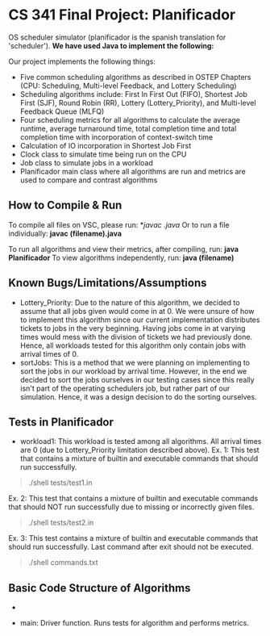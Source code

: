 # CS 341 Final Project: Planificador 
OS scheduler simulator (planificador is the spanish translation for 'scheduler'). **We have used Java to implement the following:**

Our project implements the following things: 
* Five common scheduling algorithms as described in OSTEP Chapters (CPU: Scheduling, Multi-level Feedback, and Lottery Scheduling)
* Scheduling algorithms include: First In First Out (FIFO), Shortest Job First (SJF), Round Robin (RR), Lottery (Lottery_Priority), and Multi-level Feedback Queue (MLFQ)
* Four scheduling metrics for all algorithms to calculate the average runtime, average turnaround time, total completion time and total completion time with incorporation of context-switch time 
* Calculation of IO incorporation in Shortest Job First 
* Clock class to simulate time being run on the CPU 
* Job class to simulate jobs in a workload
* Planificador main class where all algorithms are run and metrics are used to compare and contrast algorithms 

## How to Compile & Run 
To compile all files on VSC, please run: **javac *.java**
Or to run a file individually: **javac (filename).java**

To run all algorithms and view their metrics, after compiling, run: **java Planificador**
To view algorithms independently, run: **java (filename)**

## Known Bugs/Limitations/Assumptions
* Lottery_Priority: Due to the nature of this algorithm, we decided to assume that all jobs given would come in at 0. We were unsure of how to implement this algorithm since our current implementation distributes tickets to jobs in the very beginning. Having jobs come in at varying times would mess with the division of tickets we had previously done. Hence, all workloads tested for this algorithm only contain jobs with arrival times of 0. 
* sortJobs: This is a method that we were planning on implementing to sort the jobs in our workload by arrival time. However, in the end we decided to sort the jobs ourselves in our testing cases since this really isn't part of the operating schedulers job, but rather part of our simulation. Hence, it was a design decision to do the sorting ourselves. 


## Tests in Planificador 
* workload1: This workload is tested among all algorithms. All arrival times are 0 (due to Lottery_Priority limitation described above). 
Ex. 1: This test that contains a mixture of builtin and executable commands that should run successfully. 
> ./shell tests/test1.in 

Ex. 2: This test that contains a mixture of builtin and executable commands that should NOT run successfully due to missing or incorrectly given files. 
> ./shell tests/test2.in

Ex. 3: This test contains a mixture of builtin and executable commands that should run successfully. Last command after exit should not be executed. 
> ./shell commands.txt

## Basic Code Structure of Algorithms  
* 

* main: Driver function. Runs tests for algorithm and performs metrics. 




